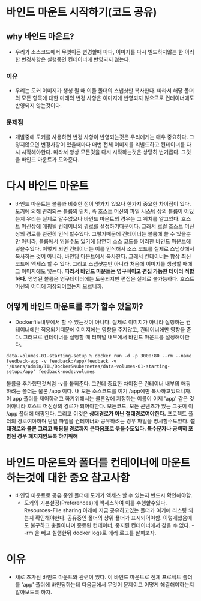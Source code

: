# 바인드 마운트 시작하기(코드 공유)

## why 바인드 마운트?

- 우리가 소스코드에서 무엇이든 변경할때 마다, 이미지를 다시 빌드하지않는 한 이러한 변경사항은 실행중인 컨테이너에 반영되지 않는다.

### 이유

- 우리는 도커 이미지가 생성 될 때 이들 폴더의 스냅샷만 복사한다. 따라서 해당 폴더의 모든 항목에 대한 미래의 변경 사항은 이미지에 반영되지 않으므로 컨테이너에도 반영되지 않는것이다.

### 문제점

- 개발중에 도커를 사용하면 변경 사항이 반영되는것은 우리에게는 매우 중요하다. 그렇지않으면 변경사항이 있을때마다 매번 전체 이미지를 리빌드하고 컨테이너를 다시 시작해야한다. 따라서 항상 모든것을 다시 시작하는것은 상당히 번거롭다. 그것을 바인드 마운트가 도와준다.

# 다시 바인드 마운트

- 바인드 마운트는 볼륨과 비슷한 점이 몇가지 있으나 한가지 중요한 차이점이 있다. 도커에 의해 관리되는 볼륨의 위치, 즉 호스트 머신의 파일 시스템 상의 볼륨이 어딨는지 우리는 실제로 알수없으나 바인드 마운트의 경우는 그 위치를 알고있다. 호스트 머신상에 매핑될 컨테이너의 경로를 설정하기때문이다. 그래서 로컬 호스트 머신상의 경로를 완전히 인식 할수있다. 그렇기때문에 컨테이너는 볼륨에 쓸 수 있을뿐만 아니라, 볼륨에서 읽을수도 있기에 당연히 소스 코드를 이러한 바인드 마운트에 넣을수있다. 이렇게 되면 컨테이너는 이를 인식해서 소스 코드를 실제로 스냅샷에서 복사하는 것이 아니라, 바인딩 마운트에서 복사한다. 그래서 컨테이너는 항상 최신 코드에 액세스 할 수 있다. 그리고 스냅샷뿐만 아니라 처음에 이미지를 생성할 때에 그 이미지에도 넣는다. **따라서 바인드 마운트는 영구적이고 편집 가능한 데이터 적합하다.** 명명된 볼륨은 영구데이터에는 도움되지만 편집은 실제로 불가능하다. 호스트 머신의 어디에 저장되어있는지 모르니까.

## 어떻게 바인드 마운트를 추가 할수 있을까?

- Dockerfile내부에서 할 수 있는것이 아니다. 실제로 이미지가 아니라 실행하는 컨테이너에만 적용되기때문에 이미지에는 영향을 주지않고, 컨테이너에만 영향을 준다. 그러므로 컨테이너를 실행할 때 터미널 내부에서 바인드 마운트를 설정해야한다.

```
data-volumes-01-starting-setup % docker run -d -p 3000:80 --rm --name feedback-app -v feedback:/app/feedback -v "/Users/admin/TIL/Docker&Kubernetes/data-volumes-01-starting-setup:/app" feedback-node:volumes
```

볼륨을 추가했던것처럼 -v를 붙혀준다. 그런데 중요한 차이점은 컨테이너 내부의 매핑하려는 폴더는 물론 /app 이다. 내 모든 소스코드를 여기 /app에만 복사하고있으니까. 이 app 폴더를 제어하려고 하기위해서는 콜론앞에 지정하는 이름이 이제 'app' 같은 것이아니라 호스트 머신상의 경로가 되어야한다. 모든코드, 모든 콘텐츠가 있는 그곳이 이 /app 폴더에 매핑된다. 그리고 이것은 **상대경로가 아닌 절대경로여야한다.** 프로젝트 폴더의 경로여야하며 단일 파일을 컨테이너와 공유하려는 경우 파일을 명시할수도있다. **절대경로와 콜론 그리고 매핑될 경로까지 큰따옴표로 묶을수도있다. 특수문자나 공백히 포함된 경우 깨지지안도록 하기위해**

# 바인드 마운트와 폴더를 컨테이너에 마운트하는것에 대한 중요 참고사항

- 바인딩 마운트로 공유 중인 폴더에 도커가 액세스 할 수 있는지 반드시 확인해야함.
  - 도커의 기본설정(Preferences)에 액세스하여 이를 수행할수있다. Resources-File sharing 아래에 지금 공유하고있는 폴더가 여기에 리스팅 되는지 확인해야한다. 공유중인 폴더의 상위 푤더가 표시되어야함.
    이렇게했음에도 불구하고 충돌이나며 종료된 컨테이너, 중지된 컨테이너에서 찾을 수 없다.
    --rm 을 빼고 실행한뒤 docker logs로 에러 로그를 살펴보자.

# 이유

- 새로 츠가된 바인드 마운트와 관련이 있다. 이 바인드 마운트로 전체 프로젝트 폴더를 'app' 폴더에 바인딩하는데 다음글에서 무엇이 문제이고 어떻게 해결해야하는지 알아보도록 하자.
